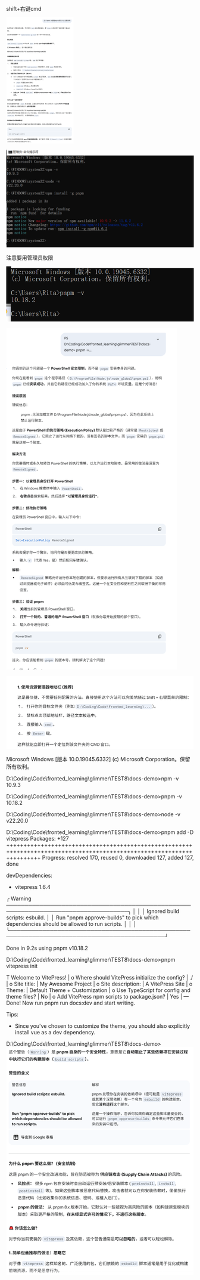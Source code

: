 shift+右键cmd

<img src="images/image-20251014111120226.png" alt="image-20251014111120226" style="zoom:33%;" />

![image-20251014111547292](images/image-20251014111547292.png)

注意要用管理员权限

![image-20251014111630281](images/image-20251014111630281.png)

![image-20251014111822963](images/image-20251014111822963.png)

![image-20251014112030419](images/image-20251014112030419.png)





Microsoft Windows [版本 10.0.19045.6332]
(c) Microsoft Corporation。保留所有权利。

D:\Coding\Code\fronted_learning\glimmer\TEST8\docs-demo>npm -v
10.9.3

D:\Coding\Code\fronted_learning\glimmer\TEST8\docs-demo>pnpm -v
10.18.2

D:\Coding\Code\fronted_learning\glimmer\TEST8\docs-demo>node -v
v22.20.0

D:\Coding\Code\fronted_learning\glimmer\TEST8\docs-demo>pnpm add -D vitepress
Packages: +127
++++++++++++++++++++++++++++++++++++++++++++++++++++++++++++++++++++++++++++++++++++++++++++++++++++++++++++++++++++++
Progress: resolved 170, reused 0, downloaded 127, added 127, done

devDependencies:
+ vitepress 1.6.4

╭ Warning ───────────────────────────────────────────────────────────────────────────────────╮
│                                                                                            │
│   Ignored build scripts: esbuild.                                                          │
│   Run "pnpm approve-builds" to pick which dependencies should be allowed to run scripts.   │
│                                                                                            │
╰────────────────────────────────────────────────────────────────────────────────────────────╯

Done in 9.2s using pnpm v10.18.2

D:\Coding\Code\fronted_learning\glimmer\TEST8\docs-demo>pnpm vitepress init

T  Welcome to VitePress!
|
o  Where should VitePress initialize the config?
|  ./
|
o  Site title:
|  My Awesome Project
|
o  Site description:
|  A VitePress Site
|
o  Theme:
|  Default Theme + Customization
|
o  Use TypeScript for config and theme files?
|  No
|
o  Add VitePress npm scripts to package.json?
|  Yes
|
—  Done! Now run pnpm run docs:dev and start writing.

Tips:
- Since you've chosen to customize the theme, you should also explicitly install vue as a dev dependency.


D:\Coding\Code\fronted_learning\glimmer\TEST8\docs-demo>![image-20251014112641105](images/image-20251014112641105.png)